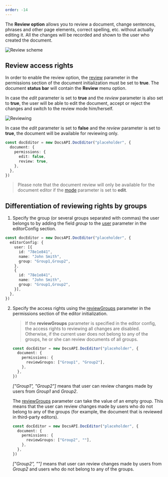 ```yaml
---
order: -14
---
```


The **Review option** allows you to review a document, change sentences, phrases and other page elements, correct spelling, etc. without actually editing it. All the changes will be recorded and shown to the user who created the document.

![Review scheme](/assets/images/editor/review.png)

## Review access rights

In order to enable the review option, the [review](../../../Usage%20API/Config/Document/Permissions/index.md#review) parameter in the permissions section of the document initialization must be set to **true**. The document **status bar** will contain the **Review** menu option.

In case the *edit* parameter is set to **true** and the *review* parameter is also set to **true**, the user will be able to edit the document, accept or reject the changes and switch to the review mode him/herself.

![Reviewing](/assets/images/editor/accept_reject.png)

In case the *edit* parameter is set to **false** and the *review* parameter is set to **true**, the document will be available for reviewing only.

``` ts
const docEditor = new DocsAPI.DocEditor("placeholder", {
  document: {
    permissions: {
      edit: false,
      review: true,
    },
  },
})
```

> Please note that the document review will only be available for the document editor if the [mode](../../../Usage%20API/Config/Editor/index.md#mode) parameter is set to **edit**.

## Differentiation of reviewing rights by groups

1. Specify the group (or several groups separated with commas) the user belongs to by adding the field *group* to the [user](../../../Usage%20API/Config/Editor/index.md#user) parameter in the editorConfig section.

``` ts
const docEditor = new DocsAPI.DocEditor("placeholder", {
  editorConfig: {
    user: [{
      id: "78e1e841",
      name: "John Smith",
      group: "Group1,Group2",
    },
    {
      id: "78e1e841",
      name: "John Smith",
      group: "Group1,Group2",
    }],
  },
})
```

2. Specify the access rights using the [reviewGroups](../../../Usage%20API/Config/Document/Permissions/index.md#reviewgroups) parameter in the permissions section of the editor initialization.

   > If the **reviewGroups** parameter is specified in the editor config, the access rights to reviewing all changes are disabled. Otherwise, if the current user does not belong to any of the groups, he or she can review documents of all groups.

   ``` ts
   const docEditor = new DocsAPI.DocEditor("placeholder", {
     document: {
       permissions: {
         reviewGroups: ["Group1", "Group2"],
       },
     },
   })
   ```

   *\["Group1", "Group2"]* means that user can review changes made by users from *Group1* and *Group2*.

   The [reviewGroups](../../../Usage%20API/Config/Document/Permissions/index.md#reviewgroups) parameter can take the value of an empty group. This means that the user can review changes made by users who do not belong to any of the groups (for example, the document that is reviewed in third-party editors).

   ``` ts
   const docEditor = new DocsAPI.DocEditor("placeholder", {
     document: {
       permissions: {
         reviewGroups: ["Group2", ""],
       },
     },
   })
   ```

   *\["Group2", ""]* means that user can review changes made by users from *Group2* and users who do not belong to any of the groups.
